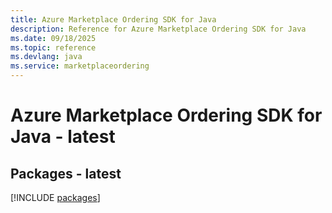 ```yaml
---
title: Azure Marketplace Ordering SDK for Java
description: Reference for Azure Marketplace Ordering SDK for Java
ms.date: 09/18/2025
ms.topic: reference
ms.devlang: java
ms.service: marketplaceordering
---
```

# Azure Marketplace Ordering SDK for Java - latest
## Packages - latest
[!INCLUDE [packages](marketplace-ordering-index.md)]